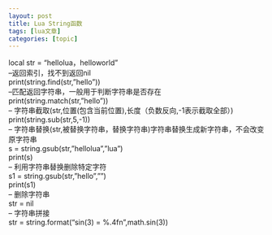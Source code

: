 ```yaml
---
layout: post
title: Lua String函数 
tags: [lua文章]
categories: [topic]
---
```

local str = “hellolua，helloworld”  
–返回索引，找不到返回nil  
print(string.find(str,”hello”))  
–匹配返回字符串，一般用于判断字符串是否存在  
print(string.match(str,”hello”))  
– 字符串截取(str,位置(包含当前位置),长度（负数反向,-1表示截取全部）)  
print(string.sub(str,5,-1))  
– 字符串替换(str,被替换字符串，替换字符串)字符串替换生成新字符串，不会改变原字符串  
s = string.gsub(str,”hellolua”,”lua”)  
print(s)  
– 利用字符串替换删除特定字符  
s1 = string.gsub(str,”hello”,””)  
print(s1)  
– 删除字符串  
str = nil  
– 字符串拼接  
str = string.format(“sin(3) = %.4fn”,math.sin(3))